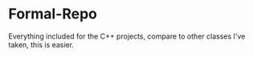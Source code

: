 # Formal-Repo
Everything included for the C++ projects, compare to other classes I've taken, this is easier.
